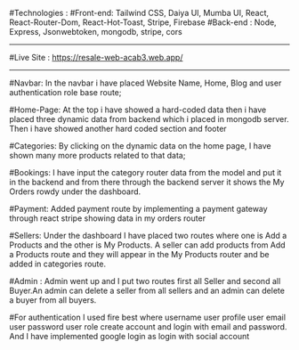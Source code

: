 #Technologies : 
#Front-end: Tailwind CSS, Daiya UI, Mumba UI, React, React-Router-Dom, React-Hot-Toast, Stripe, Firebase
#Back-end : Node, Express, Jsonwebtoken, mongodb, stripe, cors

-------------------------------------------------------------

#Live Site : https://resale-web-acab3.web.app/

-------------------------------------------------------------

#Navbar: In the navbar i have placed Website Name, Home, Blog and user authentication role base route;

#Home-Page: At the top i have showed a hard-coded data then i have placed three dynamic data from backend which i placed in mongodb server. Then i have showed another hard coded section and footer 

#Categories: By clicking on the dynamic data on the home page, I have shown many more products related to that data;

#Bookings: I have input the category router data from the model and put it in the backend and from there through the backend server it shows the My Orders rowdy under the dashboard.

#Payment: Added payment route by implementing a payment gateway through react stripe showing data in my orders router

#Sellers: Under the dashboard I have placed two routes where one is Add a Products and the other is My Products. A seller can add products from Add a Products route and they will appear in the My Products router and be added in categories route.

#Admin : Admin went up and I put two routes first all Seller and second all Buyer.An admin can delete a seller from all sellers and an admin can delete a buyer from all buyers.

#For authentication I used fire best where username user profile user email user password user role create account and login with email and password. And I have implemented google login as login with social account